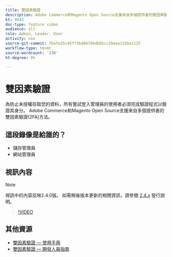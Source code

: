 ```yaml
---
title: 雙因素驗證
description: Adobe Commerce和Magento Open Source支援來自多個提供者的雙因素驗證(2FA)方法。 了解雙因素驗證功能如何協助保護您商店的管理員的安全。
kt: 9443
doc-type: feature video
audience: all
role: Admin, Leader, User
activity: use
source-git-commit: fbafe35c45ff36d847d4db05cc29aea115ba1125
workflow-type: tm+mt
source-wordcount: '130'
ht-degree: 0%

---
```



# 雙因素驗證

為防止未授權存取您的資料，所有嘗試登入管理員的使用者必須完成驗證程式以驗證其身分。 Adobe Commerce和Magento Open Source支援來自多個提供者的雙因素驗證(2FA)方法。

## 這段錄像是給誰的？

- 儲存管理員
- 網站管理員

## 視訊內容

>[!NOTE]
>
>視訊中的內容反映2.4.0版。 如需稍後版本更新的相關資訊，請參閱 [2.4.x](https://devdocs.magento.com/guides/v2.4/release-notes/bk-release-notes.html) 發行說明。

>[!VIDEO](https://video.tv.adobe.com/v/339104?quality=12&learn=on)

## 其他資源

- [雙因素驗證 — 使用手冊](https://docs.magento.com/user-guide/stores/security-two-factor-authentication.html)
- [雙因素驗證 — 開發人員指南](https://devdocs.magento.com/guides/v2.4/security/two-factor-authentication.html)
